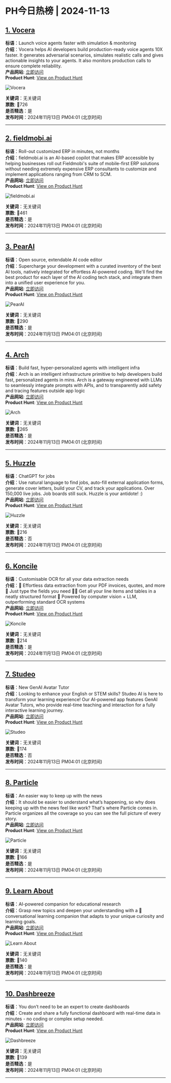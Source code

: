 # PH今日热榜 | 2024-11-13

## [1. Vocera](https://www.producthunt.com/posts/vocera?utm_campaign=producthunt-api&utm_medium=api-v2&utm_source=Application%3A+linewalker+%28ID%3A+135281%29)  
**标语**：Launch voice agents faster with simulation & monitoring  
**介绍**：Vocera helps AI developers build production-ready voice agents 10X faster. It generates adversarial scenarios, simulates realistic calls and gives actionable insights to your agents. It also monitors production calls to ensure complete reliability.  
**产品网站**: [立即访问](https://www.producthunt.com/r/NXQIEKNAMGRMM6?utm_campaign=producthunt-api&utm_medium=api-v2&utm_source=Application%3A+linewalker+%28ID%3A+135281%29)  
**Product Hunt**: [View on Product Hunt](https://www.producthunt.com/posts/vocera?utm_campaign=producthunt-api&utm_medium=api-v2&utm_source=Application%3A+linewalker+%28ID%3A+135281%29)  

![Vocera](https://ph-files.imgix.net/0033bf68-388c-44f3-bc7f-d6151760609c.jpeg?auto=format&fit=crop&frame=1&h=512&w=1024)  

**关键词**：无关键词  
**票数**: 🔺726  
**是否精选**：是  
**发布时间**：2024年11月13日 PM04:01 (北京时间)  

---

## [2. fieldmobi.ai](https://www.producthunt.com/posts/fieldmobi-ai?utm_campaign=producthunt-api&utm_medium=api-v2&utm_source=Application%3A+linewalker+%28ID%3A+135281%29)  
**标语**：Roll-out customized ERP in minutes, not months  
**介绍**：fieldmobi.ai is an AI-based copilot that makes ERP accessible by helping businesses roll out Fieldmobi's suite of mobile-first ERP solutions without needing extremely expensive ERP consultants to customize and implement applications ranging from CRM to SCM.  
**产品网站**: [立即访问](https://www.producthunt.com/r/RSA4AAH645VNMH?utm_campaign=producthunt-api&utm_medium=api-v2&utm_source=Application%3A+linewalker+%28ID%3A+135281%29)  
**Product Hunt**: [View on Product Hunt](https://www.producthunt.com/posts/fieldmobi-ai?utm_campaign=producthunt-api&utm_medium=api-v2&utm_source=Application%3A+linewalker+%28ID%3A+135281%29)  

![fieldmobi.ai](https://ph-files.imgix.net/830ff0ff-be45-4c67-a9db-61d4640e3f7f.png?auto=format&fit=crop&frame=1&h=512&w=1024)  

**关键词**：无关键词  
**票数**: 🔺461  
**是否精选**：是  
**发布时间**：2024年11月13日 PM04:01 (北京时间)  

---

## [3. PearAI](https://www.producthunt.com/posts/pearai?utm_campaign=producthunt-api&utm_medium=api-v2&utm_source=Application%3A+linewalker+%28ID%3A+135281%29)  
**标语**：Open source, extendable AI code editor  
**介绍**：Supercharge your development with a curated inventory of the best AI tools, natively integrated for effortless AI-powered coding. We'll find the best product for each layer of the AI coding tech stack, and integrate them into a unified user experience for you.  
**产品网站**: [立即访问](https://www.producthunt.com/r/WFXODOIYSYX3CA?utm_campaign=producthunt-api&utm_medium=api-v2&utm_source=Application%3A+linewalker+%28ID%3A+135281%29)  
**Product Hunt**: [View on Product Hunt](https://www.producthunt.com/posts/pearai?utm_campaign=producthunt-api&utm_medium=api-v2&utm_source=Application%3A+linewalker+%28ID%3A+135281%29)  

![PearAI](https://ph-files.imgix.net/14a9e46a-20db-41d3-8e92-88cdd4d368fd.png?auto=format&fit=crop&frame=1&h=512&w=1024)  

**关键词**：无关键词  
**票数**: 🔺290  
**是否精选**：是  
**发布时间**：2024年11月13日 PM04:01 (北京时间)  

---

## [4. Arch](https://www.producthunt.com/posts/arch-3?utm_campaign=producthunt-api&utm_medium=api-v2&utm_source=Application%3A+linewalker+%28ID%3A+135281%29)  
**标语**：Build fast, hyper-personalized agents with intelligent infra  
**介绍**：Arch is an intelligent infrastructure primitive to help developers build fast, personalized agents in mins. Arch is a gateway engineered with LLMs to seamlessly integrate prompts with APIs, and to transparently add safety and tracing features outside app logic  
**产品网站**: [立即访问](https://www.producthunt.com/r/KT75FNRUIB6RJ6?utm_campaign=producthunt-api&utm_medium=api-v2&utm_source=Application%3A+linewalker+%28ID%3A+135281%29)  
**Product Hunt**: [View on Product Hunt](https://www.producthunt.com/posts/arch-3?utm_campaign=producthunt-api&utm_medium=api-v2&utm_source=Application%3A+linewalker+%28ID%3A+135281%29)  

![Arch](https://ph-files.imgix.net/f7c8dfdc-45fd-4326-81f9-4042d92b1575.png?auto=format&fit=crop&frame=1&h=512&w=1024)  

**关键词**：无关键词  
**票数**: 🔺265  
**是否精选**：是  
**发布时间**：2024年11月13日 PM04:01 (北京时间)  

---

## [5. Huzzle](https://www.producthunt.com/posts/huzzle?utm_campaign=producthunt-api&utm_medium=api-v2&utm_source=Application%3A+linewalker+%28ID%3A+135281%29)  
**标语**：ChatGPT for jobs  
**介绍**：Use natural language to find jobs, auto-fill external application forms, generate cover letters, build your CV, and track your applications. Over 150,000 live jobs. Job boards still suck. Huzzle is your antidote! :)  
**产品网站**: [立即访问](https://www.producthunt.com/r/2WS3MPCGUQY2DY?utm_campaign=producthunt-api&utm_medium=api-v2&utm_source=Application%3A+linewalker+%28ID%3A+135281%29)  
**Product Hunt**: [View on Product Hunt](https://www.producthunt.com/posts/huzzle?utm_campaign=producthunt-api&utm_medium=api-v2&utm_source=Application%3A+linewalker+%28ID%3A+135281%29)  

![Huzzle](https://ph-files.imgix.net/2b1b5e07-ddc7-4e9b-b701-7c76b1a25527.jpeg?auto=format&fit=crop&frame=1&h=512&w=1024)  

**关键词**：无关键词  
**票数**: 🔺216  
**是否精选**：否  
**发布时间**：2024年11月13日 PM04:01 (北京时间)  

---

## [6. Koncile ](https://www.producthunt.com/posts/koncile?utm_campaign=producthunt-api&utm_medium=api-v2&utm_source=Application%3A+linewalker+%28ID%3A+135281%29)  
**标语**：Customisable OCR for all your data extraction needs  
**介绍**：📄 Effortless data extraction from your PDF invoices, quotes, and more 💬 Just type the fields you need 👌🏼 Get all your line items and tables in a neatly structured format 👀 Powered by computer vision + LLM, outperforming standard OCR systems  
**产品网站**: [立即访问](https://www.producthunt.com/r/P4JJC2JHAXJFRJ?utm_campaign=producthunt-api&utm_medium=api-v2&utm_source=Application%3A+linewalker+%28ID%3A+135281%29)  
**Product Hunt**: [View on Product Hunt](https://www.producthunt.com/posts/koncile?utm_campaign=producthunt-api&utm_medium=api-v2&utm_source=Application%3A+linewalker+%28ID%3A+135281%29)  

![Koncile ](https://ph-files.imgix.net/0778d435-03bb-4493-a5d7-c75f2dca0e7a.jpeg?auto=format&fit=crop&frame=1&h=512&w=1024)  

**关键词**：无关键词  
**票数**: 🔺214  
**是否精选**：是  
**发布时间**：2024年11月13日 PM04:01 (北京时间)  

---

## [7. Studeo ](https://www.producthunt.com/posts/studeo?utm_campaign=producthunt-api&utm_medium=api-v2&utm_source=Application%3A+linewalker+%28ID%3A+135281%29)  
**标语**：New GenAI Avatar Tutor  
**介绍**：Looking to enhance your English or STEM skills? Studeo AI is here to transform your learning experience! Our AI-powered app features GenAI Avatar Tutors, who provide real-time teaching and interaction for a fully interactive learning journey.  
**产品网站**: [立即访问](https://www.producthunt.com/r/B5EGGIFUVETCLS?utm_campaign=producthunt-api&utm_medium=api-v2&utm_source=Application%3A+linewalker+%28ID%3A+135281%29)  
**Product Hunt**: [View on Product Hunt](https://www.producthunt.com/posts/studeo?utm_campaign=producthunt-api&utm_medium=api-v2&utm_source=Application%3A+linewalker+%28ID%3A+135281%29)  

![Studeo ](https://ph-files.imgix.net/5f727571-6154-4f30-af25-bc9a15d3f621.png?auto=format&fit=crop&frame=1&h=512&w=1024)  

**关键词**：无关键词  
**票数**: 🔺174  
**是否精选**：否  
**发布时间**：2024年11月13日 PM04:01 (北京时间)  

---

## [8. Particle](https://www.producthunt.com/posts/particle-5?utm_campaign=producthunt-api&utm_medium=api-v2&utm_source=Application%3A+linewalker+%28ID%3A+135281%29)  
**标语**：An easier way to keep up with the news  
**介绍**：It should be easier to understand what’s happening, so why does keeping up with the news feel like work? That's where Particle comes in. Particle organizes all the coverage so you can see the full picture of every story.  
**产品网站**: [立即访问](https://www.producthunt.com/r/DZQYCEGC2LHGXJ?utm_campaign=producthunt-api&utm_medium=api-v2&utm_source=Application%3A+linewalker+%28ID%3A+135281%29)  
**Product Hunt**: [View on Product Hunt](https://www.producthunt.com/posts/particle-5?utm_campaign=producthunt-api&utm_medium=api-v2&utm_source=Application%3A+linewalker+%28ID%3A+135281%29)  

![Particle](https://ph-files.imgix.net/6cdbb580-18b0-4a93-9015-d75a4afbabe8.jpeg?auto=format&fit=crop&frame=1&h=512&w=1024)  

**关键词**：无关键词  
**票数**: 🔺166  
**是否精选**：是  
**发布时间**：2024年11月13日 PM04:01 (北京时间)  

---

## [9. Learn About](https://www.producthunt.com/posts/learn-about?utm_campaign=producthunt-api&utm_medium=api-v2&utm_source=Application%3A+linewalker+%28ID%3A+135281%29)  
**标语**：AI-powered companion for educational research  
**介绍**：Grasp new topics and deepen your understanding with a 💬 conversational learning companion that adapts to your unique curiosity and learning goals.  
**产品网站**: [立即访问](https://www.producthunt.com/r/2Q47VP4P6NJYLH?utm_campaign=producthunt-api&utm_medium=api-v2&utm_source=Application%3A+linewalker+%28ID%3A+135281%29)  
**Product Hunt**: [View on Product Hunt](https://www.producthunt.com/posts/learn-about?utm_campaign=producthunt-api&utm_medium=api-v2&utm_source=Application%3A+linewalker+%28ID%3A+135281%29)  

![Learn About](https://ph-files.imgix.net/e4bec15c-1b0a-461f-b859-24143b926ff3.png?auto=format&fit=crop&frame=1&h=512&w=1024)  

**关键词**：无关键词  
**票数**: 🔺140  
**是否精选**：是  
**发布时间**：2024年11月13日 PM04:01 (北京时间)  

---

## [10. Dashbreeze](https://www.producthunt.com/posts/dashbreeze?utm_campaign=producthunt-api&utm_medium=api-v2&utm_source=Application%3A+linewalker+%28ID%3A+135281%29)  
**标语**：You don’t need to be an expert to create dashboards  
**介绍**：Create and share a fully functional dashboard with real-time data in minutes - no coding or complex setup needed.  
**产品网站**: [立即访问](https://www.producthunt.com/r/USCKMNKAPZW4EE?utm_campaign=producthunt-api&utm_medium=api-v2&utm_source=Application%3A+linewalker+%28ID%3A+135281%29)  
**Product Hunt**: [View on Product Hunt](https://www.producthunt.com/posts/dashbreeze?utm_campaign=producthunt-api&utm_medium=api-v2&utm_source=Application%3A+linewalker+%28ID%3A+135281%29)  

![Dashbreeze](https://ph-files.imgix.net/5a34141e-6610-44ae-bf59-c318cd820f4e.png?auto=format&fit=crop&frame=1&h=512&w=1024)  

**关键词**：无关键词  
**票数**: 🔺139  
**是否精选**：是  
**发布时间**：2024年11月13日 PM04:01 (北京时间)  

---

